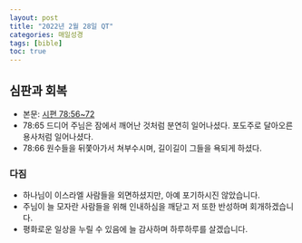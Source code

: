 ```yaml
---
layout: post
title: "2022년 2월 28일 QT"
categories: 매일성경
tags: [bible]
toc: true
---
```


## 심판과 회복
- 본문: [시편 78:56~72](https://www.bskorea.or.kr/bible/korbibReadpage.php?version=SAENEW&book=psa&chap=78&sec=56&cVersion=&fontSize=15px&fontWeight=normal#focus)
- 78:65 드디어 주님은 잠에서 깨어난 것처럼 분연히 일어나셨다. 포도주로 달아오른 용사처럼 일어나셨다.
- 78:66 원수들을 뒤쫓아가서 쳐부수시며, 길이길이 그들을 욕되게 하셨다.

### 다짐
- 하나님이 이스라엘 사람들을 외면하셨지만, 아예 포기하시진 않았습니다.
- 주님이 늘 모자란 사람들을 위해 인내하심을 깨닫고 저 또한 반성하며 회개하겠습니다.
- 평화로운 일상을 누릴 수 있음에 늘 감사하며 하루하루를 살겠습니다.
